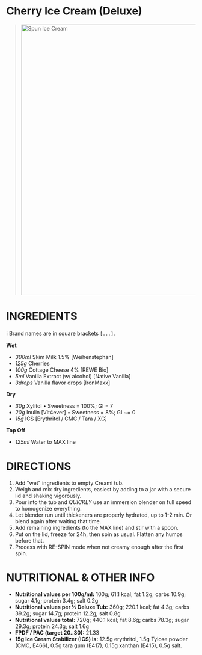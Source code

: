 # Cherry Ice Cream (Deluxe)

> <img width=720 alt="Spun Ice Cream" src="https://github.com/jhermann/ice-creamery/blob/main/recipes/Cherry%20Ice%20Cream%20(Deluxe)/cherry_2024-10-20.jpg?raw=true" />

# INGREDIENTS

ℹ️ Brand names are in square brackets `[...]`.

**Wet**
  - _300ml_ Skim Milk 1.5% [Weihenstephan]
  - _125g_ Cherries
  - _100g_ Cottage Cheese 4% [REWE Bio]
  - _5ml_ Vanilla Extract (w/ alcohol) [Native Vanilla]
  - _3drops_ Vanilla flavor drops [IronMaxx]

**Dry**
  - _30g_ Xylitol • Sweetness = 100%; GI = 7
  - _20g_ Inulin [Vit4ever] • Sweetness = 8%; GI ~= 0
  - _15g_ ICS [Erythritol / CMC / Tara / XG]

**Top Off**
  - _125ml_ Water to MAX line

# DIRECTIONS

 1. Add "wet" ingredients to empty Creami tub.
 1. Weigh and mix dry ingredients, easiest by adding to a jar with a secure lid and shaking vigorously.
 1. Pour into the tub and *QUICKLY* use an immersion blender on full speed to homogenize everything.
 1. Let blender run until thickeners are properly hydrated, up to 1-2 min. Or blend again after waiting that time.
 1. Add remaining ingredients (to the MAX line) and stir with a spoon.
 1. Put on the lid, freeze for 24h, then spin as usual. Flatten any humps before that.
 1. Process with RE-SPIN mode when not creamy enough after the first spin.

# NUTRITIONAL & OTHER INFO
- **Nutritional values per 100g/ml:** 100g; 61.1 kcal; fat 1.2g; carbs 10.9g; sugar 4.1g; protein 3.4g; salt 0.2g
- **Nutritional values per ½ Deluxe Tub:** 360g; 220.1 kcal; fat 4.3g; carbs 39.2g; sugar 14.7g; protein 12.2g; salt 0.8g
- **Nutritional values total:** 720g; 440.1 kcal; fat 8.6g; carbs 78.3g; sugar 29.3g; protein 24.3g; salt 1.6g
- **FPDF / PAC (target 20..30):** 21.33
- **15g Ice Cream Stabilizer (ICS) is:** 12.5g erythritol, 1.5g Tylose powder (CMC, E466), 
0.5g tara gum (E417), 0.15g xanthan (E415), 0.5g salt.
